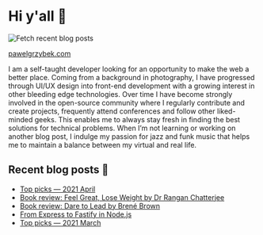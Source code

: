 # Hi y'all 👋

![Fetch recent blog posts](https://github.com/pawelgrzybek/pawelgrzybek/workflows/Fetch%20recent%20blog%20posts/badge.svg)

[pawelgrzybek.com](https://pawelgrzybek.com)

I am a self-taught developer looking for an opportunity to make the web a better place. Coming from a background in photography, I have progressed through UI/UX design into front-end development with a growing interest in other bleeding edge technologies. Over time I have become strongly involved in the open-source community where I regularly contribute and create projects, frequently attend conferences and follow other liked-minded geeks. This enables me to always stay fresh in finding the best solutions for technical problems. When I’m not learning or working on another blog post, I indulge my passion for jazz and funk music that helps me to maintain a balance between my virtual and real life.

## Recent blog posts 📝

<!-- FEED-START -->
- [Top picks — 2021 April](https://pawelgrzybek.com/top-picks-2021-april/)
- [Book review: Feel Great, Lose Weight by Dr Rangan Chatterjee](https://pawelgrzybek.com/book-review-feel-great-lose-weight-by-dr-rangan-chatterjee/)
- [Book review: Dare to Lead by Brené Brown](https://pawelgrzybek.com/book-review-dare-to-lead-by-brene-brown/)
- [From Express to Fastify in Node.js](https://pawelgrzybek.com/from-express-to-fastify-in-node-js/)
- [Top picks — 2021 March](https://pawelgrzybek.com/top-picks-2021-march/)
<!-- FEED-END -->